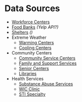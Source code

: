 # Data Sources

- [Workforce Centers](https://data.cityofchicago.org/Health-Human-Services/Workforce-Centers/cs4s-nsna)
- [Food Banks]() *(Yelp API?)*
- [Shelters]() *()*
- Extreme Weather
    - [Warming Centers](https://data.cityofchicago.org/Health-Human-Services/Warming-Centers/h243-v2q5)
    - [Cooling Centers](https://data.cityofchicago.org/Health-Human-Services/Cooling-Centers-Map/cj7n-sh49)
- Community Centers
    - [Community Service Centers](https://data.cityofchicago.org/Health-Human-Services/Community-Service-Centers/bspy-6mw8)
    - [Family and Support Services](https://data.cityofchicago.org/Health-Human-Services/Family-and-Support-Services-Delegate-Agencies-Map/xtdn-h9nk)
    - [Senior Centers](https://data.cityofchicago.org/Health-Human-Services/Senior-Centers/qhfc-4cw2)
    - [Libraries](https://data.cityofchicago.org/Education/Libraries-Locations-Contact-Information-and-Usual-/x8fc-8rcq)
- Health Services
    - [Substance Abuse Services](https://data.cityofchicago.org/Health-Human-Services/Public-Health-Services-Licensed-Substance-Abuse-Tr/232q-2cqr)
    - [WIC Clinic](https://data.cityofchicago.org/Health-Human-Services/Chicago-Department-of-Public-Health-WIC-Clinic-Loc/a7k7-a5bg)
    - [STI Specialty](https://data.cityofchicago.org/Health-Human-Services/Chicago-Department-of-Public-Health-STI-Specialty-/ie4n-kauq)
